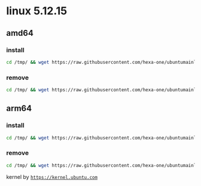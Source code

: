 # linux 5.12.15

## amd64

### install
```bash
cd /tmp/ && wget https://raw.githubusercontent.com/hexa-one/ubuntumainline/main/catalog/5.12.15/install.sh && chmod +x install.sh && sudo ./install.sh -amd
```
### remove
```bash
cd /tmp/ && wget https://raw.githubusercontent.com/hexa-one/ubuntumainline/main/catalog/5.12.15/install.sh && chmod +x install.sh && sudo ./install.sh -r
```
## arm64

### install
```bash
cd /tmp/ && wget https://raw.githubusercontent.com/hexa-one/ubuntumainline/main/catalog/5.12.15/install.sh && chmod +x install.sh && sudo ./install.sh -arm
```
### remove
```bash
cd /tmp/ && wget https://raw.githubusercontent.com/hexa-one/ubuntumainline/main/catalog/5.12.15/install.sh && chmod +x install.sh && sudo ./install.sh -r
```


kernel by [`https://kernel.ubuntu.com`](https://kernel.ubuntu.com/)
